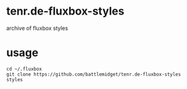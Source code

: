 # tenr.de-fluxbox-styles
archive of fluxbox styles

# usage

```
cd ~/.fluxbox
git clone https://github.com/battlemidget/tenr.de-fluxbox-styles styles
```
